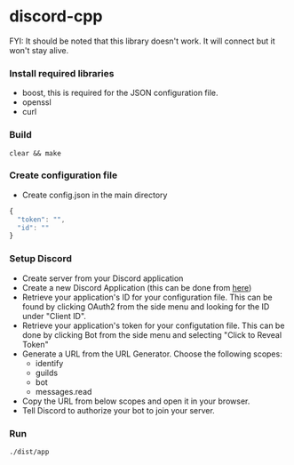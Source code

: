 discord-cpp
===

FYI: It should be noted that this library doesn't work. It will connect but it won't stay alive.

### Install required libraries

  - boost, this is required for the JSON configuration file.
  - openssl
  - curl

### Build

```console
clear && make
```
### Create configuration file
  - Create config.json in the main directory

  ```js
  {
    "token": "",
    "id": ""
  }
  ```

### Setup Discord
  - Create server from your Discord application
  - Create a new Discord Application (this can be done from [here](https://discord.com/developers/applications))
  - Retrieve your application's ID for your configuration file. This can be found by clicking OAuth2 from the side menu and looking for the ID under "Client ID".
  - Retrieve your application's token for your configutation file. This can be done by clicking Bot from the side menu and selecting "Click to Reveal Token"
  - Generate a URL from the URL Generator. Choose the following scopes:
    - identify
    - guilds
    - bot
    - messages.read
  - Copy the URL from below scopes and open it in your browser.
  - Tell Discord to authorize your bot to join your server.

### Run

```console
./dist/app
```